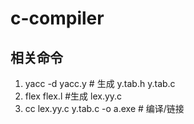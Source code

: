 # c-compiler

## 相关命令

1. yacc -d yacc.y # 生成 y.tab.h y.tab.c
2. flex flex.l #生成 lex.yy.c
3. cc lex.yy.c y.tab.c -o a.exe # 编译/链接

